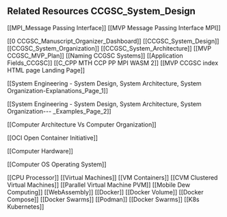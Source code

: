 

## Related Resources CCGSC_System_Design

[[MPI_Message Passing Interface]]
[[MVP Message Passing Interface MPI]]


[[0 CCGSC_Manuscript_Organizer_Dashboard]]
[[CCGSC_System_Design]]
	[[CCGSC_System_Organization]]
	[[CCGSC_System_Architecture]]
[[MVP CCGSC_MVP_Plan]]
[[Naming CCGSC Systems]]
[[Application Fields_CCGSC]]
[[C_CPP MTH CCP PP MPI WASM 2]]
[[MVP CCGSC index HTML page Landing Page]]


[[System Engineering - System Design, System Architecture, System Organization-Explanations_Page_1]]

[[System Engineering - System Design, System Architecture, System Organization--- _Examples_Page_2]]

[[Computer Architecture Vs Computer Organization]]


[[OCI Open Container Initiative]]

[[Computer Hardware]]

[[Computer OS Operating System]]

 [[CPU Processor]]
[[Virtual Machines]]
[[VM Containers]]
[[CVM Clustered Virtual Machines]]
[[Parallel Virtual Machine PVM]]
[[Mobile Dew Computing]]
[[WebAssembly]]
[[Docker]]
[[Docker Volume]]
[[Docker Compose]]
[[Docker Swarms]]
[[Podman]]
[[Docker Swarms]]
[[K8s Kubernetes]]


